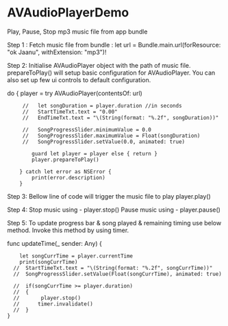 # AVAudioPlayerDemo
Play, Pause, Stop mp3 music file from app bundle 

Step 1 :
Fetch music file from bundle :
        let url = Bundle.main.url(forResource: "ok Jaanu", withExtension: "mp3")!

Step 2: 
Initialise AVAudioPlayer object with the path of music file. prepareToPlay() will setup basic configuration for AVAudioPlayer. You can also set up few ui controls to default configuration.

do {
            player = try AVAudioPlayer(contentsOf: url)
            
         //   let songDuration = player.duration //in seconds
         //   StartTimeTxt.text = "0.00"
         //   EndTimeTxt.text = "\(String(format: "%.2f", songDuration))"
            
         //   SongProgressSlider.minimumValue = 0.0
         //   SongProgressSlider.maximumValue = Float(songDuration)
         //   SongProgressSlider.setValue(0.0, animated: true)
            
            guard let player = player else { return }
            player.prepareToPlay() 
            
        } catch let error as NSError {
            print(error.description)
        }

Step 3:
Bellow line of code will trigger the music file to play
        player.play()

Step 4: 
Stop music using -             player.stop()
Pause music using -           player.pause()

Step 5: To update progress bar & song played & remaining timing use below method. Invoke this method by using timer.

func updateTime(_ sender: Any) { 

        let songCurrTime = player.currentTime
        print(songCurrTime)
      //  StartTimeTxt.text = "\(String(format: "%.2f", songCurrTime))"
      //  SongProgressSlider.setValue(Float(songCurrTime), animated: true)
        
      //  if(songCurrTime >= player.duration)
      //  {
      //       player.stop()
      //      timer.invalidate()
      //  }
    }
